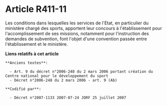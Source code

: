 # Article R411-11

Les conditions dans lesquelles les services de l'Etat, en particulier du ministère chargé des sports, apportent leur concours
à l'établissement pour l'accomplissement de ses missions, notamment pour l'instruction des demandes de subvention, font
l'objet d'une convention passée entre l'établissement et le ministère.

**Liens relatifs à cet article**

	**Anciens textes**:

	  - Art. 9 du décret n°2006-248 du 2 mars 2006 portant création du Centre national pour le développement du sport
	  - Décret n°2006-248 du 2 mars 2006 - art. 9 (Ab)

	**Codifié par**:

	  - Décret n°2007-1133 2007-07-24 JORF 25 juillet 2007
